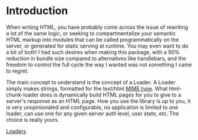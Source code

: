 # Introduction

When writing HTML, you have probably come across the issue of rewriting a lot of the same logic, or seeking to compartmentalize your semantic HTML markup into modules that can be called programmatically on the server, or generated for static serving at runtime. You may even want to do a bit of both! I had such desires when making this package, with a 90% reduction in bundle size compared to alternatives like handlebars, and the freedom to control the full cycle the way I wanted was not something I came to regret. 

The main concept to understand is the concept of a Loader. A Loader simply makes strings, formatted for the text/html [MIME type](https://datatracker.ietf.org/doc/html/rfc6838). What html-chunk-loader does is dynamically build HTML pages for you to give to a server's response as an HTML page. How you use the library is up to you, it is very unopinionated and configurable, no application is limited to one loader, can use one for any given server auth level, user state, etc. The choice is really yours.

[Loaders](https://github.com/abschill/html-chunk-loader/blob/master/docs/reference/loader.md)